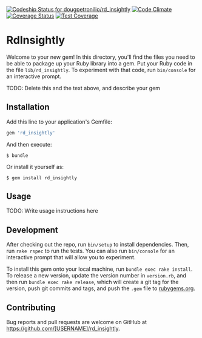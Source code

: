 [ ![Codeship Status for dougpetronilio/rd_insightly](https://codeship.com/projects/d36b91a0-fcc3-0132-8760-5a06a30fe976/status?branch=master)](https://codeship.com/projects/87584)
[![Code Climate](https://codeclimate.com/github/dougpetronilio/rd_insightly/badges/gpa.svg)](https://codeclimate.com/github/dougpetronilio/rd_insightly)
[![Coverage Status](https://coveralls.io/repos/dougpetronilio/rd_insightly/badge.svg)](https://coveralls.io/r/dougpetronilio/rd_insightly)
[![Test Coverage](https://codeclimate.com/github/dougpetronilio/rd_insightly/badges/coverage.svg)](https://codeclimate.com/github/dougpetronilio/rd_insightly/coverage)
# RdInsightly

Welcome to your new gem! In this directory, you'll find the files you need to be able to package up your Ruby library into a gem. Put your Ruby code in the file `lib/rd_insightly`. To experiment with that code, run `bin/console` for an interactive prompt.

TODO: Delete this and the text above, and describe your gem

## Installation

Add this line to your application's Gemfile:

```ruby
gem 'rd_insightly'
```

And then execute:

    $ bundle

Or install it yourself as:

    $ gem install rd_insightly

## Usage

TODO: Write usage instructions here

## Development

After checking out the repo, run `bin/setup` to install dependencies. Then, run `rake rspec` to run the tests. You can also run `bin/console` for an interactive prompt that will allow you to experiment.

To install this gem onto your local machine, run `bundle exec rake install`. To release a new version, update the version number in `version.rb`, and then run `bundle exec rake release`, which will create a git tag for the version, push git commits and tags, and push the `.gem` file to [rubygems.org](https://rubygems.org).

## Contributing

Bug reports and pull requests are welcome on GitHub at https://github.com/[USERNAME]/rd_insightly.

